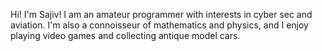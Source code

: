 Hi! I'm Sajiv! I am an amateur programmer with interests in cyber sec and aviation.
I'm also a connoisseur of mathematics and physics, and I enjoy playing video games and collecting antique model cars. 

<!---
SajivJam/SajivJam is a ✨ special ✨ repository because its `README.md` (this file) appears on your GitHub profile.
You can click the Preview link to take a look at your changes.
--->
